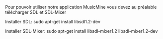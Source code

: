 Pour pouvoir utiliser notre application MusicMine vous devez au préalable télécharger SDL et SDL-Mixer 

Installer SDL:
sudo apt-get install libsdl1.2-dev

Installer SDL-Mixer: 
sudo apt-get install libsdl-mixer1.2 libsdl-mixer1.2-dev

